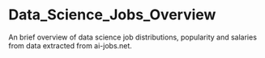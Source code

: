 # Data_Science_Jobs_Overview
An brief overview of data science job distributions, popularity and salaries from data extracted from ai-jobs.net.
